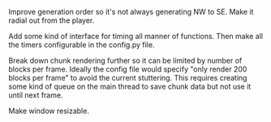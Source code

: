 Improve generation order so it's not always generating NW to SE. Make it radial out from the player.

Add some kind of interface for timing all manner of functions. Then make all the timers configurable in the config.py file.

Break down chunk rendering further so it can be limited by number of blocks per frame. Ideally the config file would specify "only render 200 blocks per frame" to avoid the current stuttering.
This requires creating some kind of queue on the main thread to save chunk data but not use it until next frame.

Make window resizable.
